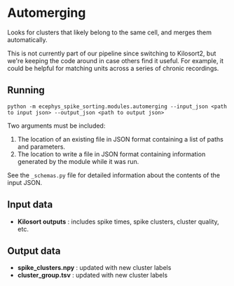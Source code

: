 Automerging
==============
Looks for clusters that likely belong to the same cell, and merges them automatically.

This is not currently part of our pipeline since switching to Kilosort2, but we're keeping the code around in case others find it useful. For example, it could be helpful for matching units across a series of chronic recordings.


Running
-------
```
python -m ecephys_spike_sorting.modules.automerging --input_json <path to input json> --output_json <path to output json>
```
Two arguments must be included:
1. The location of an existing file in JSON format containing a list of paths and parameters.
2. The location to write a file in JSON format containing information generated by the module while it was run.

See the `_schemas.py` file for detailed information about the contents of the input JSON.

Input data
----------
- **Kilosort outputs** : includes spike times, spike clusters, cluster quality, etc.


Output data
-----------
- **spike_clusters.npy** : updated with new cluster labels
- **cluster_group.tsv** : updated with new cluster labels